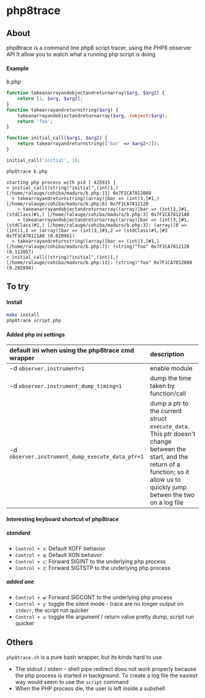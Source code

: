 php8trace
=============

About
-------
php8trace is a command line php8 script tracer, using the PHP8 observer API
It allow you to watch what a running php script is doing

#### Example

b.php
```php
function takeanarrayandobjectandreturnarray($arg, $arg2) {
	return [1, $arg, $arg2];
}
function takearrayandreturnstring($arg) {
	takeanarrayandobjectandreturnarray($arg, (object)$arg);
	return 'foo';
}

function initial_call($arg1, $arg2) {
	return takearrayandreturnstring(['bar' => $arg2+2]);
}

initial_call('initial', 1);
```

```bash
php8trace b.php
```

```
starting php process with pid [ 425915 ]
> initial_call((string)"initial",(int)1,) [/home/ralauge/cohiba/maduro/b.php:11] 0x7F1CA7812080
  > takearrayandreturnstring((array)[bar => (int)3,]#1,) [/home/ralauge/cohiba/maduro/b.php:6] 0x7F1CA7812120
    > takeanarrayandobjectandreturnarray((array)[bar => (int)3,]#1,(stdClass)#1,) [/home/ralauge/cohiba/maduro/b.php:3] 0x7F1CA78121A0
    < takeanarrayandobjectandreturnarray((array)[bar => (int)3,]#1,(stdClass)#1,) [/home/ralauge/cohiba/maduro/b.php:3]: (array)[0 => (int)1,1 => (array)[bar => (int)3,]#1,2 => (stdClass)#1,]#3 0x7F1CA78121A0 (0.020981)
  < takearrayandreturnstring((array)[bar => (int)3,]#1,) [/home/ralauge/cohiba/maduro/b.php:7]: (string)"foo" 0x7F1CA7812120 (0.112057)
< initial_call((string)"initial",(int)1,) [/home/ralauge/cohiba/maduro/b.php:11]: (string)"foo" 0x7F1CA7812080 (0.202894)

```


To try
--------------------

#### Install
```bash
make install
php8trace script.php
```

#### Added php ini settings
  | default ini when using the php8trace cmd wrapper | description                                                  |
  |:-------------------------------------------------|:-------------------------------------------------------------|
  | -d `observer.instrument=1`                       | enable module                                               |
  | -d `observer.instrument_dump_timing=1`           | dump the time taken by function/call                         |
  | -d `observer.instrument_dump_execute_data_ptr=1` | dump a ptr to the current struct `execute_data`.<br />This ptr doesn't change between the start, and the return of a function; so it allow us to quickly jump betwen the two on a log file |

#### Interesting keyboard shortcut of php8trace
##### standard 
  - `Control + s`: Default XOFF behavior
  - `Control + q`: Default XON behavor
  - `Control + c`: Forward SIGINT to the underlying php process
  - `Control + z`: Forward SIGTSTP to the underlying php process

<!---->
##### added one

  - `Control + w`: Forward SIGCONT to the underlying  php process
  - `Control + y`: toggle the silent mode - trace are no longer output on `stderr`, the script run quicker
  - `Control + u`: toggle the argument / return value pretty dump, script run quicker


Others
--------

`php8trace.sh` is a pure bash wrapper, but its kinda hard to use
  - The stdout / stderr - shell pipe redirect does not work properly because the php process is started in background.
    To create a log file the easiest way would seem to use the `script` command
  - When the PHP process die,  the user is left inside a subshell
